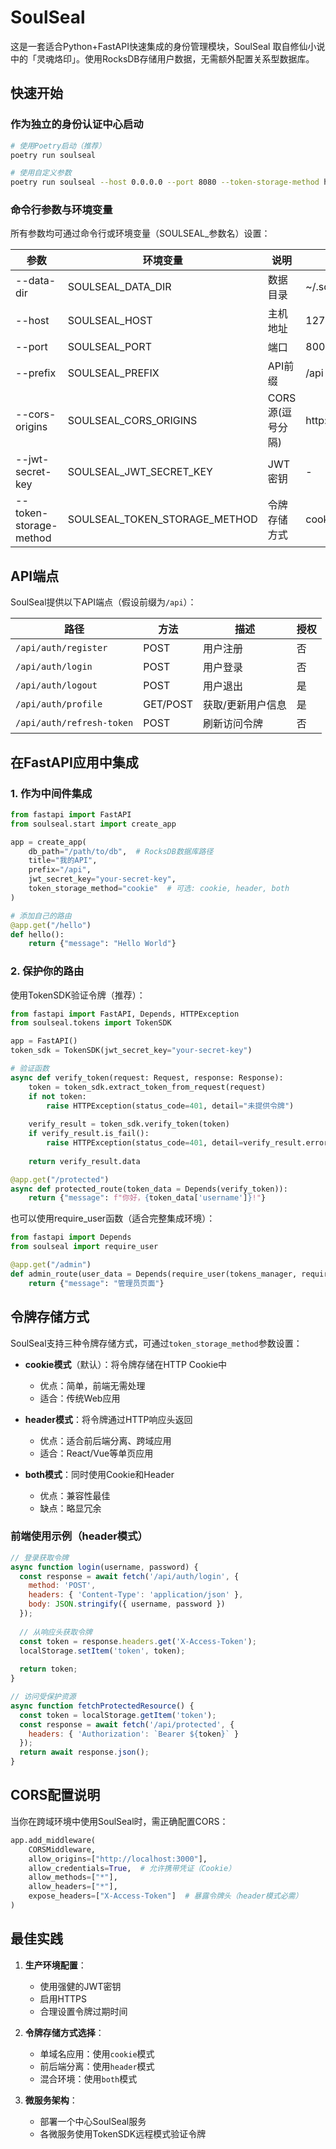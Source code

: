 # SoulSeal

这是一套适合Python+FastAPI快速集成的身份管理模块，SoulSeal 取自修仙小说中的「灵魂烙印」。使用RocksDB存储用户数据，无需额外配置关系型数据库。

## 快速开始

### 作为独立的身份认证中心启动

```bash
# 使用Poetry启动（推荐）
poetry run soulseal

# 使用自定义参数
poetry run soulseal --host 0.0.0.0 --port 8080 --token-storage-method header
```

### 命令行参数与环境变量

所有参数均可通过命令行或环境变量（SOULSEAL_参数名）设置：

| 参数 | 环境变量 | 说明 | 默认值 |
|-----|---------|------|-------|
| --data-dir | SOULSEAL_DATA_DIR | 数据目录 | ~/.soulseal |
| --host | SOULSEAL_HOST | 主机地址 | 127.0.0.1 |
| --port | SOULSEAL_PORT | 端口 | 8000 |
| --prefix | SOULSEAL_PREFIX | API前缀 | /api |
| --cors-origins | SOULSEAL_CORS_ORIGINS | CORS源(逗号分隔) | http://localhost:3000,... |
| --jwt-secret-key | SOULSEAL_JWT_SECRET_KEY | JWT密钥 | - |
| --token-storage-method | SOULSEAL_TOKEN_STORAGE_METHOD | 令牌存储方式 | cookie |

## API端点

SoulSeal提供以下API端点（假设前缀为`/api`）：

| 路径 | 方法 | 描述 | 授权 |
|------|------|------|-----|
| `/api/auth/register` | POST | 用户注册 | 否 |
| `/api/auth/login` | POST | 用户登录 | 否 |
| `/api/auth/logout` | POST | 用户退出 | 是 |
| `/api/auth/profile` | GET/POST | 获取/更新用户信息 | 是 |
| `/api/auth/refresh-token` | POST | 刷新访问令牌 | 否 |

## 在FastAPI应用中集成

### 1. 作为中间件集成

```python
from fastapi import FastAPI
from soulseal.start import create_app

app = create_app(
    db_path="/path/to/db",  # RocksDB数据库路径
    title="我的API",
    prefix="/api",
    jwt_secret_key="your-secret-key",
    token_storage_method="cookie"  # 可选: cookie, header, both
)

# 添加自己的路由
@app.get("/hello")
def hello():
    return {"message": "Hello World"}
```

### 2. 保护你的路由

使用TokenSDK验证令牌（推荐）：

```python
from fastapi import FastAPI, Depends, HTTPException
from soulseal.tokens import TokenSDK

app = FastAPI()
token_sdk = TokenSDK(jwt_secret_key="your-secret-key")

# 验证函数
async def verify_token(request: Request, response: Response):
    token = token_sdk.extract_token_from_request(request)
    if not token:
        raise HTTPException(status_code=401, detail="未提供令牌")
    
    verify_result = token_sdk.verify_token(token)
    if verify_result.is_fail():
        raise HTTPException(status_code=401, detail=verify_result.error)
    
    return verify_result.data

@app.get("/protected")
async def protected_route(token_data = Depends(verify_token)):
    return {"message": f"你好，{token_data['username']}!"}
```

也可以使用require_user函数（适合完整集成环境）：

```python
from fastapi import Depends
from soulseal import require_user

@app.get("/admin")
def admin_route(user_data = Depends(require_user(tokens_manager, require_roles=["admin"]))):
    return {"message": "管理员页面"}
```

## 令牌存储方式

SoulSeal支持三种令牌存储方式，可通过`token_storage_method`参数设置：

- **cookie模式**（默认）：将令牌存储在HTTP Cookie中
  - 优点：简单，前端无需处理
  - 适合：传统Web应用

- **header模式**：将令牌通过HTTP响应头返回
  - 优点：适合前后端分离、跨域应用
  - 适合：React/Vue等单页应用

- **both模式**：同时使用Cookie和Header
  - 优点：兼容性最佳
  - 缺点：略显冗余

### 前端使用示例（header模式）

```javascript
// 登录获取令牌
async function login(username, password) {
  const response = await fetch('/api/auth/login', {
    method: 'POST',
    headers: { 'Content-Type': 'application/json' },
    body: JSON.stringify({ username, password })
  });
  
  // 从响应头获取令牌
  const token = response.headers.get('X-Access-Token');
  localStorage.setItem('token', token);
  
  return token;
}

// 访问受保护资源
async function fetchProtectedResource() {
  const token = localStorage.getItem('token');
  const response = await fetch('/api/protected', {
    headers: { 'Authorization': `Bearer ${token}` }
  });
  return await response.json();
}
```

## CORS配置说明

当你在跨域环境中使用SoulSeal时，需正确配置CORS：

```python
app.add_middleware(
    CORSMiddleware,
    allow_origins=["http://localhost:3000"],
    allow_credentials=True,  # 允许携带凭证（Cookie）
    allow_methods=["*"],
    allow_headers=["*"],
    expose_headers=["X-Access-Token"]  # 暴露令牌头（header模式必需）
)
```

## 最佳实践

1. **生产环境配置**：
   - 使用强健的JWT密钥
   - 启用HTTPS
   - 合理设置令牌过期时间

2. **令牌存储方式选择**：
   - 单域名应用：使用`cookie`模式
   - 前后端分离：使用`header`模式
   - 混合环境：使用`both`模式

3. **微服务架构**：
   - 部署一个中心SoulSeal服务
   - 各微服务使用TokenSDK远程模式验证令牌
